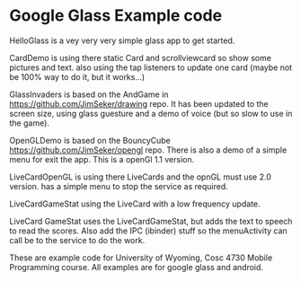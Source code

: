 Google Glass Example code
=====
HelloGlass is a vey very very simple glass app to get started.

CardDemo is using there static Card and scrollviewcard so show some pictures and text.  also using the tap listeners to update one card (maybe not be 100% way to do it, but it works...)

GlassInvaders is based on the AndGame in https://github.com/JimSeker/drawing repo.   It has been updated to the screen size,
using glass guesture and a demo of voice (but so slow to use in the game).

OpenGLDemo is based on the BouncyCube  https://github.com/JimSeker/opengl repo.  There is also a demo of a simple menu for exit the app.  This is a openGl 1.1 version.

LiveCardOpenGL is using there LiveCards and the opnGL must use 2.0 version.  has a simple menu to stop the service as required.

LiveCardGameStat  using the LiveCard with a low frequency update.  

LiveCard GameStat uses the LiveCardGameStat, but adds the text to speech to read the scores.  Also add the IPC (ibinder) stuff so the menuActivity can call be to the service to do the work.

These are example code for University of Wyoming, Cosc 4730 Mobile Programming course. All examples are for google glass and android.
